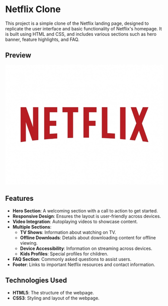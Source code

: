 # Netflix Clone

This project is a simple clone of the Netflix landing page, designed to replicate the user interface and basic functionality of Netflix's homepage. It is built using HTML and CSS, and includes various sections such as hero banner, feature highlights, and FAQ.

## Preview

![Netflix Clone Preview](750_netflix.jpg)

## Features

- **Hero Section**: A welcoming section with a call to action to get started.
- **Responsive Design**: Ensures the layout is user-friendly across devices.
- **Video Integration**: Autoplaying videos to showcase content.
- **Multiple Sections**: 
  - **TV Shows**: Information about watching on TV.
  - **Offline Downloads**: Details about downloading content for offline viewing.
  - **Device Accessibility**: Information on streaming across devices.
  - **Kids Profiles**: Special profiles for children.
- **FAQ Section**: Commonly asked questions to assist users.
- **Footer**: Links to important Netflix resources and contact information.

## Technologies Used

- **HTML5**: The structure of the webpage.
- **CSS3**: Styling and layout of the webpage.
